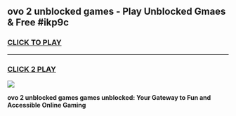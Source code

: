 
## ovo 2 unblocked games - Play Unblocked Gmaes & Free #ikp9c
<h3>
<a href="https://news.freeplayer.one?title=ovo_2_unblocked_games&ref=03M">CLICK TO PLAY</a></h3>
<hr>

<h3>
<a href="https://news.freeplayer.one?title=ovo_2_unblocked_games&ref=03M">CLICK 2 PLAY</a>
  
</h3>

<a href="https://news.freeplayer.one?title=ovo_2_unblocked_games&ref=03M"><img src="https://clearcache.store/games.png"></a>


**ovo 2 unblocked games games unblocked: Your Gateway to Fun and Accessible Online Gaming**
